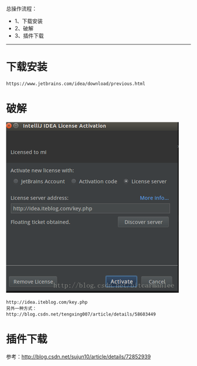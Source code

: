 总操作流程：
- 1、下载安装
- 2、破解
- 3、插件下载

----------

# 下载安装
```
https://www.jetbrains.com/idea/download/previous.html
```

# 破解
![](image/1-1.png)
```
http://idea.iteblog.com/key.php
另外一种方式：
http://blog.csdn.net/tengxing007/article/details/58603449
```

# 插件下载
参考：http://blog.csdn.net/sujun10/article/details/72852939